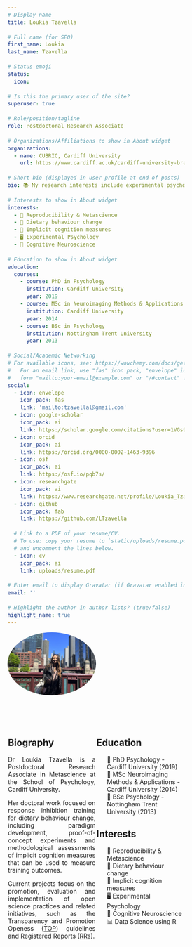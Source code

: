 ```yaml
---
# Display name
title: Loukia Tzavella

# Full name (for SEO)
first_name: Loukia  
last_name: Tzavella

# Status emoji
status:
  icon: 

# Is this the primary user of the site?
superuser: true

# Role/position/tagline
role: Postdoctoral Research Associate

# Organizations/Affiliations to show in About widget
organizations:
  - name: CUBRIC, Cardiff University
    url: https://www.cardiff.ac.uk/cardiff-university-brain-research-imaging-centre

# Short bio (displayed in user profile at end of posts)
bio: 📚 My research interests include experimental psychology, cognitive neuroscience, implicit cognition, reproducibility and metascience.

# Interests to show in About widget
interests:
  - 📖 Reproducibility & Metascience
  - 🍎 Dietary behaviour change 
  - 📝 Implicit cognition measures 
  - 🖥️ Experimental Psychology
  - 🧠 Cognitive Neuroscience

# Education to show in About widget
education:
  courses:
    - course: PhD in Psychology
      institution: Cardiff University
      year: 2019
    - course: MSc in Neuroimaging Methods & Applications
      institution: Cardiff University
      year: 2014
    - course: BSc in Psychology
      institution: Nottingham Trent University
      year: 2013

# Social/Academic Networking
# For available icons, see: https://wowchemy.com/docs/getting-started/page-builder/#icons
#   For an email link, use "fas" icon pack, "envelope" icon, and a link in the
#   form "mailto:your-email@example.com" or "/#contact" for contact widget.
social:
  - icon: envelope
    icon_pack: fas
    link: 'mailto:tzavellal@gmail.com'
  - icon: google-scholar
    icon_pack: ai
    link: https://scholar.google.com/citations?user=1VGs9C0AAAAJ&hl=en
  - icon: orcid
    icon_pack: ai
    link: https://orcid.org/0000-0002-1463-9396 
  - icon: osf
    icon_pack: ai
    link: https://osf.io/pqb7s/ 
  - icon: researchgate
    icon_pack: ai
    link: https://www.researchgate.net/profile/Loukia_Tzavella 
  - icon: github
    icon_pack: fab
    link: https://github.com/LTzavella

  # Link to a PDF of your resume/CV.
  # To use: copy your resume to `static/uploads/resume.pdf`, enable `ai` icons in `params.yaml`,
  # and uncomment the lines below.
  - icon: cv
    icon_pack: ai
    link: uploads/resume.pdf

# Enter email to display Gravatar (if Gravatar enabled in Config)
email: ''

# Highlight the author in author lists? (true/false)
highlight_name: true
---
```

<meta name="viewport" content="width=device-width, initial-scale=1">

<style>
* {
  box-sizing: border-box;
}

/* Create two equal columns that floats next to each other */

.column {
  float: left;
  width: 50%;
  padding: 1px;
  margin: 0 auto;
}

/* Clear floats after the columns */
.row:after {
  content: "";
  display: table;
  clear: both;
}
</style>

<div class="row">
   <img src="avatar.jpg" style="border-radius: 50%; width: 50%; height: auto%; overflow: hidden; float: center">

   <br></br>

</div>
<div class="row">
  <div class="column">

  <h2><b> Biography </b> </h2>


  <p align= "justify">Dr Loukia Tzavella is a Postdoctoral Research Associate in Metascience at the School of Psychology, Cardiff University.</p> 

  <p align= "justify">Her doctoral work focused on response inhibition training for dietary behaviour change, including paradigm development, proof-of-concept experiments and methodological assessments of implicit cognition measures that can be used to measure training outcomes. </p> 

  <p align= "justify">Current projects focus on the promotion, evaluation and implementation of open science practices and related initiatives, such as the Transparency and Promotion Openess (<a href="https://www.cos.io/initiatives/top-guidelines">TOP</a>) guidelines and Registered Reports (<a href="https://www.cos.io/initiatives/registered-reports">RRs</a>). </p>
  </div>

<div class="column">
  <h2><b> Education </b> </h2>
  <ul>
  🔹 PhD Psychology - Cardiff University (2019) <br>
  🔹 MSc Neuroimaging Methods & Applications - Cardiff University (2014) <br>
  🔹 BSc Psychology - Nottingham Trent University (2013)
  </ul>
<h2><b> Interests </b> </h2>
<ul>
📖 Reproducibility & Metascience <br> 
🍎 Dietary behaviour change <br>
📝 Implicit cognition measures <br>
🖥️ Experimental Psychology <br>
🧠 Cognitive Neuroscience <br>
📊 Data Science using R
</ul>
  </div>
</div>


 
